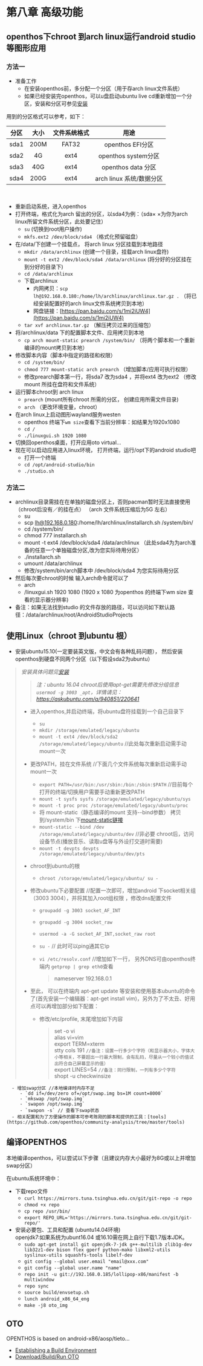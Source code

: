 # 第八章 高级功能
## openthos下chroot 到arch linux运行android studio等图形应用
### 方法一
   - 准备工作
      - 在安装openthos前，多分配一个分区（用于存arch linux文件系统）
      - 如果已经安装完openthos，可以u盘启动ubuntu live cd重新增加一个分区，安装和分区可参见[安装](./一.安装.md)
      
用到的分区格式可以参考，如下：

|分区   |大小   |文件系统格式|用途|
|----|:----:|:-----:|:----:|
|sda1|200M   | FAT32 |openthos EFI分区|
|sda2|4G|ext4|openthos system分区|
|sda3|40G|ext4|openthos data 分区|
|sda4|200G|ext4|arch linux 系统/数据分区|


<br />  

   - 重新启动系统，进入openthos
   - 打开终端，格式化为arch 留出的分区，以sda4为例：（sda× ×为你为arch linux所留文件系统分区，此处要记住）
      - `su` (切换到root用户操作)
      - `mkfs.ext2 /dev/block/sda4` （格式化预留磁盘）
   - 在/data/下创建一个挂载点， 将arch linux 分区挂载到本地路径
      - `mkdir /data/archlinux` (创建一个目录，挂载arch linux盘符)
      - `mount -t ext2 /dev/block/sda4 /data/archlinux` (将分好的分区挂在到分好的目录下)
      - `cd /data/archlinux`
      - 下载archlinux
         - 内网拷贝：`scp lh@192.168.0.180:/home/lh/archlinux/archlinux.tar.gz .` （将已经安装配置好的arch linux文件系统拷贝到本地）
         - 网盘链接：[https://pan.baidu.com/s/1mi2iUW4](https://pan.baidu.com/s/1mi2iUW4)
      - `tar xvf archlinux.tar.gz` （解压拷贝过来的压缩包）
   - 将/archlinux/data 下的配置脚本文件、应用拷贝到本地
      - `cp arch mount-static prearch /system/bin/` （将两个脚本和一个重新编译的mount拷贝到本地）
   - 修改脚本内容（脚本中指定的路径和权限）
      - `cd /system/bin/`
      - `chmod 777 mount-static arch prearch` （增加脚本/应用可执行权限）
      - 修改prearch脚本第一行，将sda7 改为sda4 ，并将ext4 改为ext2 （修改mount 所挂在盘符和文件系统）
   - 运行脚本chroot到 arch linux
      - `prearch` (mount所有chroot 所需的分区， 创建应用所需文件目录)
      - `arch` （更改环境变量，chroot）
   - 在arch linux上启动图形wayland服务westen
      - openthos 终端下`wm size`查看下当前分辨率：如结果为1920x1080
      - `cd /`
      - `./linuxgui.sh 1920 1080`
   - 切换回openthos桌面，打开应用oto virtual...
   - 现在可以启动应用进入linux环境， 打开终端，运行/opt下的android studio吧
      - 打开一个终端
      - `cd /opt/android-studio/bin`
      - `./studio.sh`

### 方法二
   - archlinux目录需挂在在单独的磁盘分区上，否则pacman暂时无法直接使用（chroot后没有／的挂在点）
（arch 文件系统压缩后为5G 左右）
      - su
      - scp lh@192.168.0.180:/home/lh/archlinux/installarch.sh /system/bin/
      - cd /system/bin/
      - chmod 777 installarch.sh
      - mount -t ext4 /dev/block/sda4 /data/archlinux （此处sda4为为arch准备的任意一个单独磁盘分区,改为您实际待用分区）
      - ./installarch.sh
      - umount /data/archlinux
      - 修改/system/bin/arch脚本中 /dev/block/sda4 为您实际待用分区
   - 然后每次要chroot的时候 输入arch命令就可以了
      - arch
      - /linuxgui.sh 1920 1080  (1920 x 1080 为openthos 的终端下wm size 查看的显示器分辨率)
   - 备注：如果无法找到studio 的文件存放的路径，可以访问如下默认路径：/data/archlinux/root/AndroidStudioProjects

## 使用Linux（chroot 到ubuntu 根）
   - 安装ubuntu15.10(一定要装英文版，中文会有各种乱码问题）， 然后安装openthos到硬盘不同两个分区（以下假设sda2为ubuntu）   
   > _安装具体问题见[安装](/home/gordon/data/iso/tmp)_   
   >  > _注：ubuntu 16.04 chroot后使用apt-get需要先修改分组信息```usermod -g 3003 _apt```，详情请见：https://askubuntu.com/a/940851/220641_
   >  - 进入openthos,并启动终端，将ubuntu盘符挂载到一个自己目录下
   >     - `su`
   >     - `mkdir /storage/emulated/legacy/ubuntu`
   >     - `mount -t ext4 /dev/block/sda2 /storage/emulated/legacy/ubuntu` //此处每次重新启动需手动mount一次
   >  - 更改PATH，挂在文件系统  //下面几个文件系统每次重新启动需手动mount一次
   >     - `export PATH=/usr/bin:/usr/sbin:/bin:/sbin:$PATH` //目前每个打开的终端/切换用户需要手动重新更改PATH
   >     - `mount -t sysfs sysfs /storage/emulated/legacy/ubuntu/sys`
   >     - `mount -t proc proc /storage/emulated/legacy/ubuntu/proc`
   >     - 将 mount-static（静态编译的mount 支持--bind参数） 拷贝到/system/bin 下[mount-static链接](https://github.com/openthos/community-analysis/tree/master/tools)
   >     - `mount-static --bind /dev /storage/emulated/legacy/ubuntu/dev`  //非必要 chroot后，访问设备节点(播放音乐、读取u盘等与外设打交道时需要)
   >     - `mount -t devpts devpts /storage/emulated/legacy/ubuntu/dev/pts`
   >  - chroot到ubuntu的根
   >
   >     - `chroot /storage/emulated/legacy/ubuntu/ su -`
   >  - 修改ubuntu下必要配置 //配置一次即可，增加android 下socket相关组（3003 3004），并将其加入root组权限  ，修改dns配置文件
   >     - `groupadd -g 3003 socket_AF_INT`
   >     - `groupadd -g 3004 socket_raw`
   >     - `usermod -a -G socket_AF_INT,socket_raw root`
   >     - `su -`&#160;// 此时可以ping通其它ip
   >     - `vi /etc/resolv.conf` //增加如下一行， 另外DNS可由openthos终端内 `getprop | grep eth0`查看   
   >
   >       > nameserver 192.168.0.1   
   >  - 至此， 可以在终端内 apt-get update 等安装和使用基本ubuntu的命令了(首先安装一个编辑器：apt-get install vim)，另外为了不太丑、好用点可以再增加部分如下配置：
   >     - 修改/etc/profile, 末尾增加如下内容
   >       > set -o vi  
   >       > alias vi=vim  
   >       > export TERM=xterm  
   >       > stty cols 191   `//备注：设置一行多少个字符（和显示器大小，字体大小等相关，不要超出一行最大限制，会有乱码，尽量从一个较小的值试出符合自己屏幕显示的值）`  
   >       > export LINES=54   `//备注：同行限制，一列有多少个字符`  
   >       > shopt -u checkwinsize   

      - 增加swap分区 //本地编译时内存不足
         - `dd if=/dev/zero of=/opt/swap.img bs=1M count=8000`
         - `mkswap /opt/swap.img`
         - `swapon /opt/swap.img` 
         - `swapon -s` // 查看下swap状态
      - 相关配置和为了方便操作的脚本可参考陈刚的脚本和提供的工具：[tools](https://github.com/openthos/community-analysis/tree/master/tools)   

## 编译OPENTHOS

本地编译openthos，可以尝试以下步骤（且建议内存大小最好为8G或以上并增加swap分区）<p>
在ubuntu系统环境中：  

   - 下载repo文件  
      - `curl https://mirrors.tuna.tsinghua.edu.cn/git/git-repo -o repo`
      - `chmod +x repo`
      - `cp repo /usr/bin/`
      - `export REPO_URL='https://mirrors.tuna.tsinghua.edu.cn/git/git-repo/'`
   - 安装必要包、工具和配置 (ubuntu14.04环境)   
     openjdk7:如果系统为ubunt16.04 或16.10需在网上自行下载1.7版本JDK。
      - `sudo apt-get install git openjdk-7-jdk g++-multilib zlib1g-dev lib32z1-dev bison flex gperf python-mako libxml2-utils syslinux-utils squashfs-tools libelf-dev`
      - `git config --global user.email "email@xxx.com" `
      - `git config --global user.name "name" `
      - `repo init -u git://192.168.0.185/lollipop-x86/manifest -b multiwindow`
      - `repo sync`
      - `source build/envsetup.sh`
      - `lunch android_x86_64_eng`
      - `make -j8 oto_img`

## OTO
OPENTHOS is based on android-x86/aosp/tieto...

 - [Establishing a Build Environment](http://source.android.com/source/initializing.html)
 - [Download/Build/Run OTO](https://github.com/openthos/userguide-analysis/wiki/Download_Build_Run_OTO)
